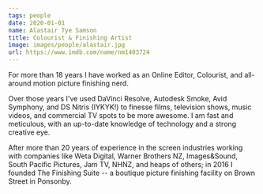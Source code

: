 ```yaml
---
tags: people
date: 2020-01-01
name: Alastair Tye Samson
title: Colourist & Finishing Artist
image: images/people/alastair.jpg
url: https://www.imdb.com/name/nm1403724
---
```


<p class="mt-5">For more than 18 years I have worked as an Online Editor, Colourist, and all-around motion picture finishing nerd.</p>
<p>Over those years I've used DaVinci Resolve, Autodesk Smoke, Avid Symphony, and DS Nitris (IYKYK!) to finesse films, television shows, music videos, and commercial TV spots to be more awesome. I am fast and meticulous, with an up-to-date knowledge of technology and a strong creative eye.</p>
<p class="mb-0">After more than 20 years of experience in the screen industries working with companies like Weta Digital, Warner Brothers NZ, Images&Sound, South Pacific Pictures, Jam TV, NHNZ, and heaps of others; in 2016 I founded The Finishing Suite -- a boutique picture finishing facility on Brown Street in Ponsonby.</p>
